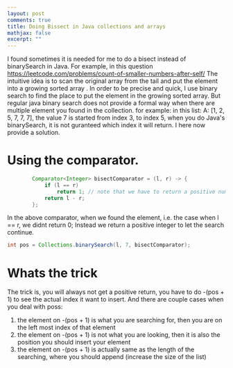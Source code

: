 ```yaml
---
layout: post
comments: true
title: Doing Bissect in Java collections and arrays
mathjax: false
excerpt: ""
---
```



I found sometimes it is needed for me to do a bisect instead of binarySearch in Java. For example, in this question
https://leetcode.com/problems/count-of-smaller-numbers-after-self/
The intuitive idea is to scan the original array from the tail and put the element into a growing sorted array .
In order to be precise and quick, I use binary search to find the place to put the element in the growing sorted array.
But regular java binary search does not provide a formal way when there are multiple element you found in the collection.
for example:
in this list: A: [1, 2, 5, 7, 7, 7], the value 7 is started from index 3, to index 5, when you do Java's binarySearch, it is not 
guranteed which index it will return.
I here now provide a solution. 

# Using the comparator.

```java
        Comparator<Integer> bisectComparator = (l, r) -> {
            if (l == r)
                return 1; // note that we have to return a positive number so to let the search go left
            return l - r;
        };
```

In the above comparator, when we found the element, i.e. the case when l == r, we didnt return 0;
Instead we return a positive integer to let the search continue.

```java
int pos = Collections.binarySearch(l, 7, bisectComparator);
```

# Whats the trick

The trick is, you will always not get a positive return, you have to do -(pos + 1) to see the actual index it want to insert.
And there are couple cases when you deal with poss:

1. the element on -(pos + 1) is what you are searching for, then you are on the left most index of that element
2. the element on -(pos + 1) is not what you are looking, then it is also the position you should insert your element
3. the element on -(pos + 1) is actually same as the length of the searching, where you should append (increase the size of the list)



